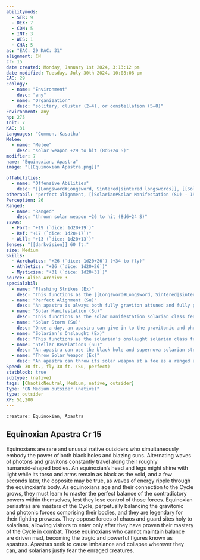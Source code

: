 ```yaml
---
abilitymods:
  - STR: 9
  - DEX: 7
  - CON: 5
  - INT: 3
  - WIS: 1
  - CHA: 5 
ac: "EAC: 29 KAC: 31" 
alignment: CN
cr: 15
date created: Monday, January 1st 2024, 3:13:12 pm
date modified: Tuesday, July 30th 2024, 10:08:08 pm
EAC: 29
Ecology:
  - name: "Environment"
    desc: "any"
  - name: "Organization"
    desc: "solitary, cluster (2–4), or constellation (5–8)"
Environment: any
hp: 275
Init: 7
KAC: 31
Languages: "Common, Kasatha"
Melee:
  - name: "Melee"
    desc: "solar weapon +29 to hit (8d6+24 S)"
modifier: 7
name: "Equinoxian, Apastra"
image: "[[Equinoxian Apastra.png]]"

offabilities:
  - name: "Offensive Abilities"
    desc: "[[Longsword#Longsword, Sintered|sintered longswords]], [[Solarian#SOLARIAN’S Onslaught (EX) - 13TH Level|solarian's onslaught]], Solar Storm, [[Stellar Revelations]] ([[Stellar Revelations#Black Hole (SU))|black hole]] [35-ft. radius, pull 25 ft., DC 21], [[Stellar Revelations#GSupernova (SU))|supernova]] [15-ft. radius, 16d6 F, DC 21])"
otherabil: "perfect alignment, [[Solarian#Solar Manifestation (SU) - 1ST Level|solar manifestation]] ([[Solarian#Solar Weapon|solar weapon]])"
Perception: 26
Ranged:
  - name: "Ranged"
    desc: "thrown solar weapon +26 to hit (8d6+24 S)"
saves:
  - Fort: "+19 (`dice: 1d20+19`)"
  - Ref: "+17 (`dice: 1d20+17`)"
  - Will: "+13 (`dice: 1d20+13`)"
Senses: "[[darkvision]] 60 ft."
size: Medium
Skills:
  - Acrobatics: "+26 (`dice: 1d20+26`) (+34 to fly)"
  - Athletics: "+26 (`dice: 1d20+26`)"
  - Mysticism: "+31 (`dice: 1d20+31`)" 
source: Alien Archive 3 
specialabil:
  - name: "Flashing Strikes (Ex)"
    desc: "This functions as the [[Longsword#Longsword, Sintered|sintered longswords]] solarian class feature."
  - name: "Perfect Alignment (Su)"
    desc: "An apastra is always both fully graviton attuned and fully photon attuned."
  - name: "Solar Manifestation (Su)"
    desc: "This functions as the solar manifestation solarian class feature."
  - name: "Solar Storm (Su)"
    desc: "Once a day, an apastra can give in to the gravitonic and photonic forces that rage within it, expelling this energy in a cataclysmic storm. The solar storm has a range of 60 feet and a 15-foot radius. Creatures that enter the storm or that begin their turns in it take 8d6 fire damage (fortitude DC 21 half) and must succeed at a DC 21 Reflex save or be hurled 1d6×10 feet in a random direction and fall prone (creatures that hit a wall or other barrier take no additional damage). The storm is difficult terrain and obscures all sight beyond 5 feet. Creatures within 5 feet of an attacker while in the storm have concealment. When the apastra uses solar storm, it can maintain the storm for up to an additional 1d3 rounds. An apastra must take a full action each round to maintain the storm, and it can move the storm up to 30 feet as part of that full action. An apastra is immune to the effects of its own or any other apastra’s solar storm."
  - name: "Solarian’s Onslaught (Ex)"
    desc: "This functions as the solarian’s onslaught solarian class feature."
  - name: "Stellar Revelations (Su)"
    desc: "An apastra can use the black hole and supernova solarian stellar revelations. It can use either stellar revelation once before that revelation needs to recharge. Once it has used each stellar revelation once, they both recharge in 1d4 rounds."
  - name: "Throw Solar Weapon (Ex)"
    desc: "An apastra can throw its solar weapon at a foe as a ranged attack with a 40-foot range increment. This does not cause the weapon to be dismissed. An apastra’s thrown solar weapon returns to its hand just before its next turn."
Speed: 30 ft., fly 30 ft. (Su, perfect) 
statblock: true
subtype: (native)
tags: [ChaoticNeutral, Medium, native, outsider]
Type: "CN Medium outsider (native)"
type: outsider
XP: 51,200 
---
```


```statblock
creature: Equinoxian, Apastra
```

## Equinoxian Apastra Cr 15

Equinoxians are rare and unusual native outsiders who simultaneously embody the power of both black holes and blazing suns. Alternating waves of photons and gravitons constantly travel along their roughly humanoid‑shaped bodies. An equinoxian’s head and legs might shine with light while its torso and arms remain as black as the void, and a few seconds later, the opposite may be true, as waves of energy ripple through the equinoxian’s body. As equinoxians age and their connection to the Cycle grows, they must learn to master the perfect balance of the contradictory powers within themselves, lest they lose control of those forces.
Equinoxian periastras are masters of the Cycle, perpetually balancing the gravitonic and photonic forces comprising their bodies, and they are legendary for their fighting prowess. They oppose forces of chaos and guard sites holy to solarians, allowing visitors to enter only after they have proven their mastery of the Cycle in combat.
Those equinoxians who cannot maintain balance are driven mad, becoming the tragic and powerful figures known as apastras. Apastras seek to cause imbalance and collapse wherever they can, and solarians justly fear the enraged creatures.
